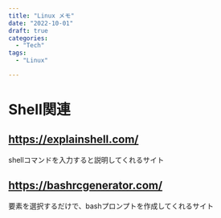 ```yaml
---
title: "Linux メモ"
date: "2022-10-01"
draft: true
categories:
  - "Tech"
tags:
  - "Linux"

---
```


# Shell関連

## https://explainshell.com/

shellコマンドを入力すると説明してくれるサイト

## https://bashrcgenerator.com/

要素を選択するだけで、bashプロンプトを作成してくれるサイト
